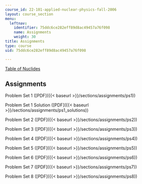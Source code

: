 ```yaml
---
course_id: 22-101-applied-nuclear-physics-fall-2006
layout: course_section
menu:
  leftnav:
    identifier: 75ddc6ce282eff89d8ac49457a76f098
    name: Assignments
    weight: 30
title: Assignments
type: course
uid: 75ddc6ce282eff89d8ac49457a76f098

---
```


[Table of Nuclides](http://atom.kaeri.re.kr/)

Assignments
-----------

Problem Set 1 ([PDF]({{< baseurl >}}/sections/assignments/ps1))

Problem Set 1 Solution ([PDF]({{< baseurl >}}/sections/assignments/ps1_solutions))

Problem Set 2 ([PDF]({{< baseurl >}}/sections/assignments/ps2))

Problem Set 3 ([PDF]({{< baseurl >}}/sections/assignments/ps3))

Problem Set 4 ([PDF]({{< baseurl >}}/sections/assignments/ps4))

Problem Set 5 ([PDF]({{< baseurl >}}/sections/assignments/ps5))

Problem Set 6 ([PDF]({{< baseurl >}}/sections/assignments/ps6))

Problem Set 7 ([PDF]({{< baseurl >}}/sections/assignments/ps7))

Problem Set 8 ([PDF]({{< baseurl >}}/sections/assignments/ps8))